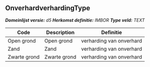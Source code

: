 ﻿## OnverhardverhardingType

*__Domeinlijst versie:__ d5*
*__Herkomst definitie:__ IMBOR*
*__Type veld:__ TEXT*

|__Code__ |__Description__ |__Definitie__	|
|	---	|	---	|   ---	| 
| Open grond | Open grond | verharding van onverhard |
| Zand | Zand | verharding van onverhard |
| Zwarte grond | Zwarte grond | verharding van onverhard |
